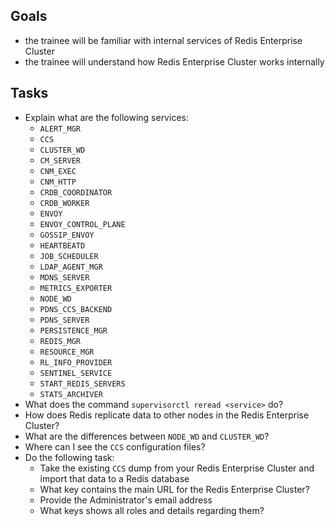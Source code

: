 ## Goals
* the trainee will be familiar with internal services of Redis Enterprise Cluster
* the trainee will understand how Redis Enterprise Cluster works internally

## Tasks
* Explain what are the following services:
  * `ALERT_MGR`
  * `CCS`
  * `CLUSTER_WD`
  * `CM_SERVER`
  * `CNM_EXEC`
  * `CNM_HTTP`
  * `CRDB_COORDINATOR`
  * `CRDB_WORKER`
  * `ENVOY`
  * `ENVOY_CONTROL_PLANE`
  * `GOSSIP_ENVOY`
  * `HEARTBEATD`
  * `JOB_SCHEDULER`
  * `LDAP_AGENT_MGR`
  * `MDNS_SERVER`
  * `METRICS_EXPORTER`
  * `NODE_WD`
  * `PDNS_CCS_BACKEND`
  * `PDNS_SERVER`
  * `PERSISTENCE_MGR`
  * `REDIS_MGR`
  * `RESOURCE_MGR`
  * `RL_INFO_PROVIDER`
  * `SENTINEL_SERVICE`
  * `START_REDIS_SERVERS`
  * `STATS_ARCHIVER`
* What does the command `supervisorctl reread <service>` do?
* How does Redis replicate data to other nodes in the Redis Enterprise Cluster?
* What are the differences between `NODE_WD` and `CLUSTER_WD`?
* Where can I see the `CCS` configuration files?
* Do the following task:
  * Take the existing `CCS` dump from your Redis Enterprise Cluster and import that data to a Redis database
  * What key contains the main URL for the Redis Enterprise Cluster?
  * Provide the Administrator's email address
  * What keys shows all roles and details regarding them?